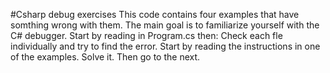#Csharp debug exercises
This code contains four examples that have somthing wrong with them.
The main goal is to familiarize yourself with the C# debugger.
Start by reading in Program.cs then:
Check each fle individually and try to find the error. 
Start by reading the instructions in one of the examples. Solve it. Then go to the next.
